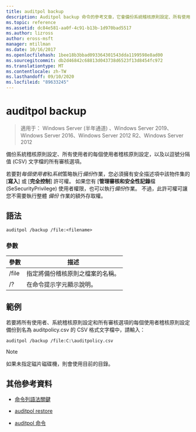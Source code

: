 ```yaml
---
title: auditpol backup
description: Auditpol backup 命令的參考文章，它會備份系統稽核原則設定、所有使用者的每個使用者稽核原則設定，以及以逗號分隔值 (CSV) 文字檔的所有審核選項。
ms.topic: reference
ms.assetid: dc84e581-aa0f-4c91-b13b-1d970bad5517
ms.author: lizross
author: eross-msft
manager: mtillman
ms.date: 10/16/2017
ms.openlocfilehash: 1bee18b3bbad093364301543dda1199598e8ad00
ms.sourcegitcommit: db2d46842c68813d043738d6523f13d8454fc972
ms.translationtype: MT
ms.contentlocale: zh-TW
ms.lasthandoff: 09/10/2020
ms.locfileid: "89633245"
---
```

# <a name="auditpol-backup"></a>auditpol backup

> 適用于： Windows Server (半年通道) 、Windows Server 2019、Windows Server 2016、Windows Server 2012 R2、Windows Server 2012

備份系統稽核原則設定、所有使用者的每個使用者稽核原則設定，以及以逗號分隔值 (CSV) 文字檔的所有審核選項。

若要對*每個使用者*和*系統*策略執行*備份*作業，您必須擁有安全描述項中該物件集的 [**寫入**] 或 [**完全控制**] 許可權。 如果您有 [**管理審核和安全性記錄**檔 (SeSecurityPrivilege) 使用者權限，也可以執行*備份*作業。 不過，此許可權可讓您不需要執行整體 *備份* 作業的額外存取權。

## <a name="syntax"></a>語法

```
auditpol /backup /file:<filename>
```

### <a name="parameters"></a>參數

| 參數 | 描述 |
|-----------|------------- |
| /file | 指定將備份稽核原則之檔案的名稱。 |
| /? | 在命令提示字元顯示說明。 |

## <a name="examples"></a>範例

若要將所有使用者、系統稽核原則設定和所有審核選項的每個使用者稽核原則設定備份到名為 auditpolicy.csv 的 CSV 格式文字檔中，請輸入：

```
auditpol /backup /file:C:\auditpolicy.csv
```

> [!NOTE]
> 如果未指定磁片磁碟機，則會使用目前的目錄。

## <a name="additional-references"></a>其他參考資料

- [命令列語法關鍵](command-line-syntax-key.md)

- [auditpol restore](auditpol-restore.md)

- [auditpol 命令](auditpol.md)
